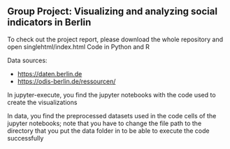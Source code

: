 ## Group Project: Visualizing and analyzing social indicators in Berlin

To check out the project report, please download the whole repository and open singlehtml/index.html
Code in Python and R

Data sources:
- https://daten.berlin.de
- https://odis-berlin.de/ressourcen/

In jupyter-execute, you find the jupyter notebooks with the code used to create the visualizations

In data, you find the preprocessed datasets used in the code cells of the jupyter notebooks; note that you have to change the file path to the directory that you put the data folder in to be able to execute the code successfully
